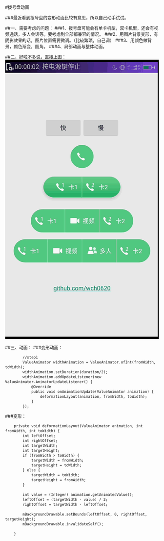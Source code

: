 #拨号盘动画


###最近看到拨号盘的变形动画比较有意思，所以自己动手试试。

##一、需要考虑的问题：
###1、拨号盘可能会有单卡机型，双卡机型，还会有视频通话，多人会话等。要考虑到全部都兼容的情况。
###2、用图片背景变形，有阴影效果的话，图片位置需要微调。（比较繁琐，自己调）
###3、用颜色做背景，颜色渐变，圆角。
###4、局部动画与整体动画。

##二、好啦不多说，直接上图：
![Gif](https://github.com/wch0620/DialpadAnimation/raw/master/gif/animation.gif)

##三、动画：
###变形动画：
```
        //step1
        ValueAnimator widthAnimation = ValueAnimator.ofInt(fromWidth, toWidth);
        widthAnimation.setDuration(duration/2);
        widthAnimation.addUpdateListener(new ValueAnimator.AnimatorUpdateListener() {
            @Override
            public void onAnimationUpdate(ValueAnimator animation) {
                deformationLayout(animation, fromWidth, toWidth);
            }
        });
```
###变形：

```
    private void deformationLayout(ValueAnimator animation, int fromWidth, int toWidth) {
        int leftOffset;
        int rightOffset;
        int targetWidth;
        int targetHeight;
        if (fromWidth > toWidth) {
            targetWidth = fromWidth;
            targetHeight = toWidth;
        } else {
            targetWidth = toWidth;
            targetHeight = fromWidth;
        }

        int value = (Integer) animation.getAnimatedValue();
        leftOffset = (targetWidth - value) / 2;
        rightOffset = targetWidth - leftOffset;
        
        mBackgroundDrawable.setBounds(leftOffset, 0, rightOffset, targetHeight);
        mBackgroundDrawable.invalidateSelf();

    }
```

